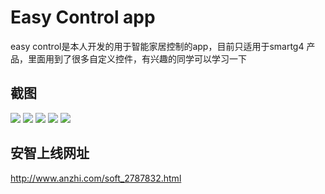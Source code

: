 # Easy Control app
easy control是本人开发的用于智能家居控制的app，目前只适用于smartg4 产品，里面用到了很多自定义控件，有兴趣的同学可以学习一下

## 截图
![](screenshot/Screenshot_2017-03-31-16-45-35.png)
![](screenshot/Screenshot_2017-03-31-16-45-38.png)
![](screenshot/图片1.png)
![](screenshot/图片2.png)
![](screenshot/图片3.png)


## 安智上线网址
http://www.anzhi.com/soft_2787832.html